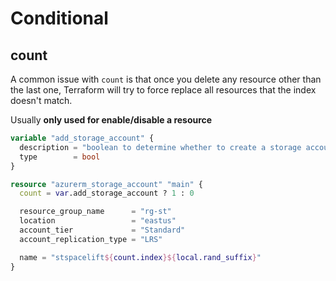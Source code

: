# Conditional

## count
A common issue with `count` is that once you delete any resource other than the last one, 
Terraform will try to force replace all resources that the index doesn't match.

Usually **only used for enable/disable a resource**
```tf
variable "add_storage_account" {
  description = "boolean to determine whether to create a storage account or not"
  type        = bool
}

resource "azurerm_storage_account" "main" {
  count = var.add_storage_account ? 1 : 0

  resource_group_name      = "rg-st"
  location                 = "eastus"
  account_tier             = "Standard"
  account_replication_type = "LRS"

  name = "stspacelift${count.index}${local.rand_suffix}"
}
```
